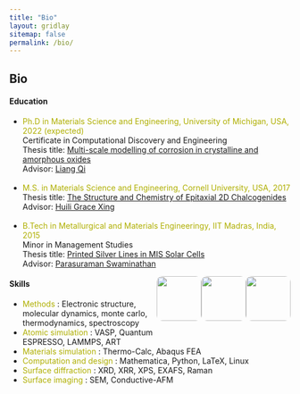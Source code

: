 ```yaml
---
title: "Bio"
layout: gridlay
sitemap: false
permalink: /bio/
---
```



## Bio <a href="{{ site.url }}{{ site.baseurl }}/cv/cv.pdf" target="_blank"><i class="ai ai-cv-square ai-1x"></i></a>


<style>
img{
  border-radius: 10px;
}
.col-md-3 {
  margin-top:10px;
  margin-bottom:10px;
  padding:0px;
  display:block;
  overflow:hidden;
  text-align:center;
  display: table-cell;
  background: white;
  border-radius: 20px;
  height: auto;
  <!-- border: 1px solid black; -->
}
iframe {
  margin:0;
  padding:0;
  width: 175px;
  display: inline;
  vertical-align: middle;
}
</style>


<div class="jumbotron">
<div class="row align-items-end">
<div class="col-md-11 col-sm-12">
 <h4>Education</h4>
<ul>
<li><font color="#AFAF00">Ph.D in Materials Science and Engineering, University of Michigan, USA, 2022 (expected)</font><br>
Certificate in Computational Discovery and Engineering<br>
Thesis title: <u>Multi-scale modelling of corrosion in crystalline and amorphous oxides</u><br>
Advisor: <a href="http://cms.engin.umich.edu" target="_blank">Liang Qi</a></li><br>
<li><font color="#AFAF00">M.S. in Materials Science and Engineering, Cornell University, USA, 2017</font><br>
Thesis title: <u>The Structure and Chemistry of Epitaxial 2D Chalcogenides</u><br>
Advisor: <a href="http://jena-xing.engineering.cornell.edu/" target="_blank">Huili Grace Xing</a></li><br>
<li><font color="#AFAF00">B.Tech in Metallurgical and Materials Engineeringy, IIT Madras, India, 2015</font><br>
Minor in Management Studies<br>
Thesis title: <u>Printed Silver Lines in MIS Solar Cells</u><br>
Advisor: <a href="http://mme.iitm.ac.in/swamnthn/" target="_blank">Parasuraman Swaminathan</a></li>
</ul>

</div>
<div class="col-md-1 col-sm-12" style="background-color:transparent" >
  <img src="{{ site.url }}{{ site.baseurl }}/images/respic/UM.png" width="80px" align="right" style="vertical-align:middle;margin:0px 0px 40px 0px"/>
  <img src="{{ site.url }}{{ site.baseurl }}/images/respic/CU.png" width="80px" align="right" style="vertical-align:middle;margin:0px 0px 20px 0px"/>
  <img src="{{ site.url }}{{ site.baseurl }}/images/respic/IITM.png" width="80px" align="right" style="vertical-align:middle;margin:0px 0px 25px 0px"/>
</div>
</div>
</div>

<div class="jumbotron">
<div class="row align-items-end">
<div class="col-md-12 col-sm-12">
 <h4>Skills</h4>
<ul>
<li><font color="#AFAF00">Methods</font> : Electronic structure, molecular dynamics, monte carlo, thermodynamics, spectroscopy</li>
<li><font color="#AFAF00">Atomic simulation</font> : VASP, Quantum ESPRESSO, LAMMPS, ART</li>
<li><font color="#AFAF00">Materials simulation</font> : Thermo-Calc, Abaqus FEA</li>
<li><font color="#AFAF00">Computation and design</font> : Mathematica, Python, LaTeX, Linux</li>
<li><font color="#AFAF00">Surface diffraction</font> : XRD, XRR, XPS, EXAFS, Raman</li>
<li><font color="#AFAF00">Surface imaging</font> : SEM, Conductive-AFM</li>
</ul>
</div>
</div>
</div>

